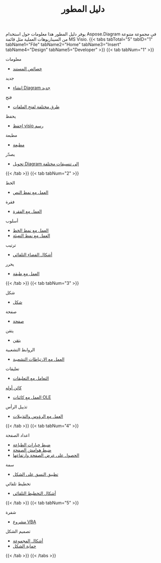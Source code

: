 ﻿---
title: دليل المطور
type: docs
weight: 50
url: /ar/python-java/developer-guide/
---
يوفر دليل المطور هذا معلومات حول استخدام Aspose.Diagram في مجموعة متنوعة من السيناريوهات العملية مثل قائمة MS Visio.
{{< tabs tabTotal="5" tabID="1" tabName1="File" tabName2="Home" tabName3="Insert" tabName4="Design" tabName5="Developer" >}}
{{< tab tabNum="1" >}}
<div class="row">
    <div class="col-md-6">
        <p>معلومات</p>
        <ul>
            <li><a href="/diagram/ar/python-java/document-properties/">خصائص المستند</a></li>
        </ul>
        <p>جديد</p>
        <ul>
            <li><a href="/diagram/ar/python-java/your-first-aspose-diagram-application-hello-world/#code-sample-creating-a-new-diagram">إنشاء Diagram جديد</a></li>
        </ul>
        <p>فتح</p>
        <ul>
            <li><a href="/diagram/ar/python-java/open-visio-document/">طرق مختلفة لفتح الملفات</a></li>
       </ul>
        <p>يحفظ</p>
        <ul>
            <li><a href="/diagram/ar/python-java/save-visio-document/">احفظ visio رسم</a></li>
        </ul>
    </div>
    <div class="col-md-6">
	   <p>مطبعة</p>
        <ul>
            <li><a href="/diagram/ar/python-java/working-with-print/">مطبعة</a></li>
        </ul>
        <p>يصدّر</p>
        <ul>
            <li><a href="/diagram/ar/python-java/converting/">تحويل Diagram إلى تنسيقات مختلفة</a></li>
        </ul>
    </div>
</div>
{{< /tab >}}
{{< tab tabNum="2" >}}
<div class="row">
    <div class="col-md-6">
        <p>الخط</p>
        <ul>
		        <li><a href="/diagram/ar/python-java/working-with-text/">العمل مع نمط النص</a></li>
        </ul>
       <p>فقرة</p>
        <ul>
		        <li><a href="/diagram/ar/python-java/working-with-shapes-paragraph/">العمل مع الفقرة</a></li>
        </ul>
       <p>أسلوب</p>
        <ul>
					 <li><a href="/diagram/ar/python-java/set-visio-shape-s-xform-line-and-fill-data/">العمل مع نمط الخط</a></li>
					 <li><a href="/diagram/ar/python-java/set-visio-shape-s-xform-line-and-fill-data/">العمل مع نمط التعبئة</a></li>
        </ul>  
        <p>ترتيب</p>
        <ul>
					 <li><a href="/diagram/ar/python-java/auto-space-a-collection-of-shapes-in-the-visio-page/">أشكال الفضاء التلقائي</a></li>
        </ul>  
        <p>يحرر</p>
        <ul>
            <li><a href="/diagram/ar/python-java/working-with-layers/">العمل مع طبقة</a></li>
        </ul>                
    </div>
</div>
{{< /tab >}}
{{< tab tabNum="3" >}}
<div class="row">
    <div class="col-md-6">
        <p>شكل</p>
        <ul>
            <li><a href="/diagram/ar/python-java/add-retrieve-copy-and-read-visio-shape-data/">شكل</a></li>
        </ul>
        <ul>
        </ul>
        <p>صفحة</p>
        <ul>
            <li><a href="/diagram/ar/python-java/retrieve-get-copy-and-insert-a-page/">صفحة</a></li>
        </ul>
        <p>يتقن</p>    
        <ul>
            <li><a href="/diagram/ar/python-java/working-with-masters/">يتقن</a></li>
        </ul>
		   <p>الروابط التشعبية</p>
        <ul>
            <li><a href="/diagram/ar/python-java/working-with-hyperlinks/">العمل مع الارتباطات التشعبية</a></li>
        </ul>
        <p>تعليقات</p>
        <ul>
            <li><a href="/diagram/ar/python-java/working-with-comments/">التعامل مع التعليقات</a></li>
        </ul>       
    </div>
    <div class="col-md-6">       
        <p><a href="/diagram/ar/python-java/ole-objects-in-visio-diagram/">كائن أوله</a></p>
        <ul>
            <li><a href="/diagram/ar/python-java/manipulate-the-embedded-ole-objects-in-visio-diagram/">العمل مع كائنات OLE</a></li>
        </ul>     
        <p>تذييل الرأس</p>
        <ul>
        <li><a href="/diagram/ar/python-java/working-with-headers-and-footers/">العمل مع الرؤوس والتذييلات</a></li>
        </ul>
    </div>
</div>
{{< /tab >}}
{{< tab tabNum="4" >}}
<div class="row">
    <div class="col-md-6">
        <p>اعداد الصفحة</p>
        <ul>
            <li><a href="/diagram/ar/python-java/setting-print-options/">ضبط خيارات الطباعة</a></li>
            <li><a href="/diagram/ar/python-java/setting-margins/">ضبط هوامش الصفحة</a></li>
            <li><a href="/diagram/ar/python-java/get-paper-width-and-height-of-page/">الحصول على عرض الصفحة وارتفاعها</a></li>
        </ul>    
        <p>سمة</p>
        <ul>
            <li><a href="/diagram/ar/python-java/apply-theme-to-shape/">تطبيق النسق على الشكل</a></li>
        </ul>
       <p>تخطيط تلقائي</p>
        <ul>
            <li><a href="/diagram/ar/python-java/create-update-layout-and-auto-fit-shapes/">أشكال التخطيط التلقائي</a></li>
        </ul>     
    </div>
</div>
{{< /tab >}}
{{< tab tabNum="5" >}}
<div class="row">
    <div class="col-md-6">
        <p>شفرة</p>
        <ul>
         <li><a href="/diagram/ar/python-java/working-with-vbaproject/">مشروع VBA</a></li>
        </ul>
        <p>تصميم الشكل</p>
        <ul>
         <li><a href="/diagram/ar/python-java/group-convert-and-verify-shapes/#Group Shapes Programming Sample">أشكال المجموعة</a></li>
         <li><a href="/diagram/ar/python-java/working-with-protection/">حماية الشكل</a></li>
        </ul>        
    </div>
</div>
{{< /tab >}}
{{< /tabs >}}



